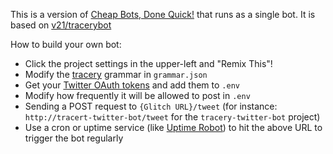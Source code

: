 This is a version of [Cheap Bots, Done Quick!](http://cheapbotsdonequick.com/) that runs as a single bot. It is based on [v21/tracerybot](http://github.com/v21/tracerybot)

How to build your own bot:
- Click the project settings in the upper-left and "Remix This"!
- Modify the [tracery](http://www.crystalcodepalace.com/traceryTut.html) grammar in `grammar.json`
- Get your [Twitter OAuth tokens](http://botwiki.org/tutorials/how-to-create-a-twitter-app ) and add them to `.env` 
- Modify how frequently it will be allowed to post in `.env`
- Sending a POST request to `{Glitch URL}/tweet` (for instance: `http://tracert-twitter-bot/tweet` for the `tracery-twitter-bot` project)
- Use a cron or uptime service (like [Uptime Robot](http://uptimerobot.com)) to hit the above URL to trigger the bot regularly